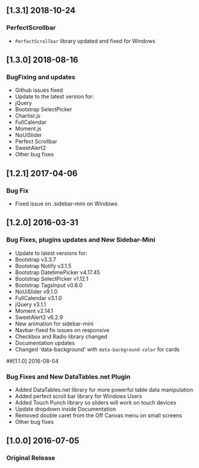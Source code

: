 ## [1.3.1] 2018-10-24
### PerfectScrollbar
- `PerfectScrollbar` library updated and fixed for Windows

## [1.3.0] 2018-08-16
### BugFixing and updates
- Github issues fixed
- Update to the latest version for:
- jQuery
- Bootstrap SelectPicker
- Chartist.js
- FullCalendar
- Moment.js
- NoUiSlider
- Perfect Scrollbar
- SweetAlert2
- Other bug fixes

## [1.2.1] 2017-04-06
### Bug Fix
- Fixed issue on .sidebar-mini on Windows

## [1.2.0] 2016-03-31
### Bug Fixes, plugins updates and New Sidebar-Mini
- Update to latest versions for:
- Bootstrap v3.3.7
- Bootstrap Notify v3.1.5
- Bootstrap DatetimePicker v4.17.45
- Bootstrap SelectPicker v1.12.1
- Bootstrap TagsInput v0.8.0
- NoUiSlider v9.1.0
- FullCalendar v3.1.0
- jQuery v3.1.1
- Moment v2.14.1
- SweetAlert2 v6.2.9
- New animation for sidebar-mini
- Navbar-fixed fix issues on responsive
- Checkbox and Radio library changed
- Documentation updates
- Changed 'data-background' with `data-background-color` for cards

##[1.1.0] 2016-08-04
### Bug Fixes and New DataTables.net Plugin
- Added DataTables.net library for more powerful table data manipulation
- Added perfect scroll bar library for Windows Users
- Added Touch Punch library so sliders will work on touch devices
- Update dropdown inside Documentation
- Removed double caret from the Off Canvas menu on small screens
- Other bug fixes

## [1.0.0] 2016-07-05
### Original Release
